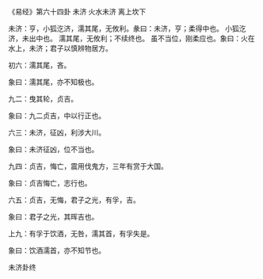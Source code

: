 《易经》第六十四卦 未济 火水未济 离上坎下

未济：亨，小狐汔济，濡其尾，无攸利。彖曰：未济，亨；柔得中也。 小狐汔济，未出中也。 濡其尾，无攸利；不续终也。 虽不当位，刚柔应也。象曰：火在水上，未济；君子以慎辨物居方。

初六：濡其尾，吝。

象曰：濡其尾，亦不知极也。

九二：曳其轮，贞吉。

象曰：九二贞吉，中以行正也。

六三：未济，征凶，利涉大川。

象曰：未济征凶，位不当也。

九四：贞吉，悔亡，震用伐鬼方，三年有赏于大国。

象曰：贞吉悔亡，志行也。

六五：贞吉，无悔，君子之光，有孚，吉。

象曰：君子之光，其晖吉也。

上九：有孚于饮酒，无咎，濡其首，有孚失是。

象曰：饮酒濡首，亦不知节也。

未济卦终

